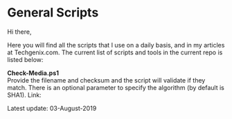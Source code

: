 # General Scripts
Hi there,

Here you will find all the scripts that I use on a daily basis, and in my articles at Techgenix.com. The current list of scripts and tools in the current repo is listed below:

  <b>Check-Media.ps1</b><br>
  Provide the filename and checksum and the script will validate if they match. There is an optional parameter to specify the algorithm (by default is SHA1).
  Link: 

Latest update: 03-August-2019
